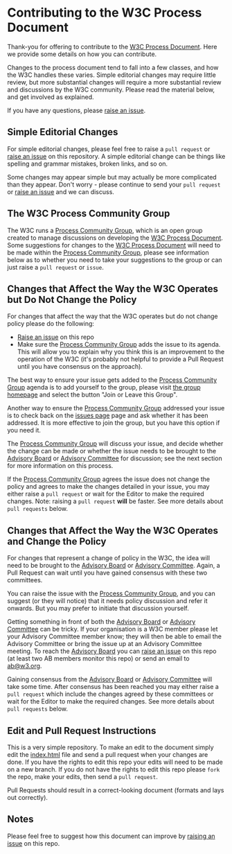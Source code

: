 # Contributing to the W3C Process Document
Thank-you for offering to contribute to the [W3C Process Document](https://www.w3.org/2017/Process-20170301/). Here we provide some details on how you can contribute. 

Changes to the process document tend to fall into a few classes, and how the W3C handles these varies. Simple editorial changes may require little review, but more substantial changes will require a more substantial review and discussions by the W3C community. Please read the material below, and get involved as explained. 

If you have any questions, please [raise an issue](/w3c/w3process/issues).

## Simple Editorial Changes
For simple editorial changes, please feel free to raise a `pull request` or [raise an issue](/w3c/w3process/issues) on this repository. A simple editorial change can be things like spelling and grammar mistakes, broken links, and so on.

Some changes may appear simple but may actually be more complicated than they appear. Don't worry - please continue to send your `pull request` or [raise an issue](/w3c/w3process/issues) and we can discuss. 

## The W3C Process Community Group
The W3C runs a [Process Community Group](https://www.w3.org/community/w3process/), which is an open group created to manage discussions on developing the [W3C Process Document](https://www.w3.org/Consortium/Process/). Some suggestions for changes to the [W3C Process Document](https://www.w3.org/Consortium/Process/) will need to be made within the [Process Community Group](https://www.w3.org/community/w3process/), please see information below as to whether you need to take your suggestions to the group or can just raise a `pull request` or `issue`.

## Changes that Affect the Way the W3C Operates but Do Not Change the Policy
For changes that affect the way that the W3C operates but do not change policy please do the following:

* [Raise an issue](/w3c/w3process/issues) on this repo
* Make sure the [Process Community Group](https://www.w3.org/community/w3process/) adds the issue to its agenda. This will allow you to explain why you think this is an improvement to the operation of the W3C (it's probably not helpful to provide a Pull Request until you have consensus on the approach).

The best way to ensure your issue gets added to the [Process Community Group](https://www.w3.org/community/w3process/) agenda is to add yourself to the group, please visit [the group homepage](https://www.w3.org/community/w3process/) and select the button "Join or Leave this Group".

Another way to ensure the [Process Community Group](https://www.w3.org/community/w3process/) addressed your issue is to check back on the [issues page](/w3c/w3process/issues) page and ask whether it has been addressed. It is more effective to join the group, but you have this option if you need it. 

The [Process Community Group](https://www.w3.org/community/w3process/) will discuss your issue, and decide whether the change can be made or whether the issue needs to be brought to the [Advisory Board](https://www.w3.org/2002/ab/) or [Advisory Committee](https://www.w3.org/participate/meetings) for discussion; see the next section for more information on this process.

If the [Process Community Group](https://www.w3.org/community/w3process/) agrees the issue does not change the policy and agrees to make the changes detailed in your issue, you may either raise a `pull request` or wait for the Editor to make the required changes. Note: raising a `pull request` **will** be faster. See more details about `pull requests` below.

## Changes that Affect the Way the W3C Operates and Change the Policy
For changes that represent a change of policy in the W3C, the idea will need to be brought to the [Advisory Board](https://www.w3.org/2002/ab/) or [Advisory Committee](https://www.w3.org/participate/meetings). Again, a Pull Request can wait until you have gained consensus with these two committees.

You can raise the issue with the [Process Community Group](https://www.w3.org/community/w3process/), and you can suggest (or they will notice) that it needs policy discussion and refer it onwards. But you may prefer to initiate that discussion yourself.

Getting something in front of both the [Advisory Board](https://www.w3.org/2002/ab/) or [Advisory Committee](https://www.w3.org/participate/meetings) can be tricky. If your organisation is a W3C member please let your Advisory Committee member know; they will then be able to email the Advisory Committee or bring the issue up at an Advisory Committee meeting. To reach the [Advisory Board](https://www.w3.org/2002/ab/) you can [raise an issue](/w3c/w3process/issues) on this repo (at least two AB members monitor this repo) or send an email to ab@w3.org.

Gaining consensus from the [Advisory Board](https://www.w3.org/2002/ab/) or [Advisory Committee](https://www.w3.org/participate/meetings) will take some time. After consensus has been reached you may either raise a `pull request` which include the changes agreed by these committees or wait for the Editor to make the required changes. See more details about `pull requests` below.

## Edit and Pull Request Instructions
This is a very simple repository. To make an edit to the document simply edit the [index.html](/w3c/w3process/blob/gh-pages/index.html) file and send a pull request when your changes are done. If you have the rights to edit this repo your edits will need to be made on a new branch. If you do not have the rights to edit this repo please `fork` the repo, make your edits, then send a `pull request`.

Pull Requests should result in a correct-looking document (formats and lays out correctly).

## Notes
Please feel free to suggest how this document can improve by [raising an issue](/w3c/w3process/issues) on this repo.



